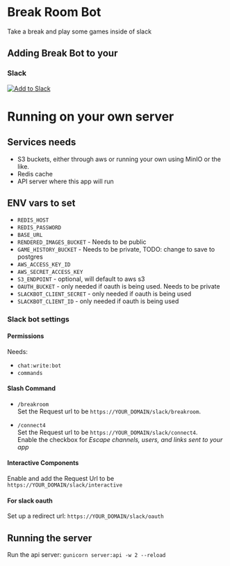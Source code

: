 # Break Room Bot
Take a break and play some games inside of slack  


## Adding Break Bot to your
### Slack
[![Add to Slack](https://platform.slack-edge.com/img/add_to_slack.png)](https://slack.com/oauth/authorize?client_id=5199961139.860911396486&scope=commands,chat:write:bot)




# Running on your own server


## Services needs
 - S3 buckets, either through aws or running your own using MinIO or the like.
 - Redis cache
 - API server where this app will run

## ENV vars to set
- `REDIS_HOST`
- `REDIS_PASSWORD`
- `BASE_URL`
- `RENDERED_IMAGES_BUCKET` - Needs to be public
- `GAME_HISTORY_BUCKET` - Needs to be private, TODO: change to save to postgres
- `AWS_ACCESS_KEY_ID`
- `AWS_SECRET_ACCESS_KEY`
- `S3_ENDPOINT` - optional, will default to aws s3
- `OAUTH_BUCKET` - only needed if oauth is being used. Needs to be private
- `SLACKBOT_CLIENT_SECRET` - only needed if oauth is being used
- `SLACKBOT_CLIENT_ID` - only needed if oauth is being used


### Slack bot settings

#### Permissions
Needs:
- `chat:write:bot`
- `commands`

#### Slash Command
- `/breakroom`  
    Set the Request url to be `https://YOUR_DOMAIN/slack/breakroom`.  
 
- `/connect4`  
    Set the Request url to be `https://YOUR_DOMAIN/slack/connect4`.  
    Enable the checkbox for _Escape channels, users, and links sent to your app_  


#### Interactive Components
Enable and add the Request Url to be `https://YOUR_DOMAIN/slack/interactive`  

#### For slack oauth
Set up a redirect url: `https://YOUR_DOMAIN/slack/oauth`

## Running the server
Run the api server: `gunicorn server:api -w 2 --reload`
